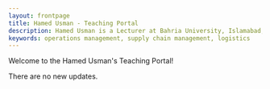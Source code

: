 ```yaml
---
layout: frontpage
title: Hamed Usman - Teaching Portal
description: Hamed Usman is a Lecturer at Bahria University, Islamabad, Pakistan. 
keywords: operations management, supply chain management, logistics
---
```

Welcome to the Hamed Usman's Teaching Portal!

<p>There are no new updates.</p>
